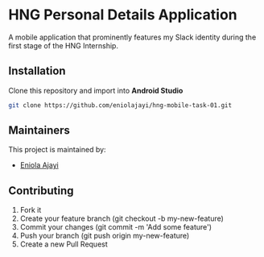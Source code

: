 # HNG Personal Details Application

A mobile application that prominently features my Slack identity during the first stage of the HNG
Internship.

## Installation

Clone this repository and import into **Android Studio**

```bash
git clone https://github.com/eniolajayi/hng-mobile-task-01.git
```

## Maintainers

This project is maintained by:

* [Eniola Ajayi](https://github.com/eniolajayi)

## Contributing

1. Fork it
2. Create your feature branch (git checkout -b my-new-feature)
3. Commit your changes (git commit -m 'Add some feature')
4. Push your branch (git push origin my-new-feature)
5. Create a new Pull Request